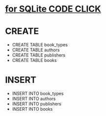 # [for SQLite CODE CLICK](books.sql)

# CREATE
  - CREATE TABLE book_types
  - CREATE TABLE authors
  - CREATE TABLE publishers
  - CREATE TABLE books


# INSERT
  - INSERT INTO book_types
  - INSERT INTO authors
  - INSERT INTO publishers
  - INSERT INTO books
